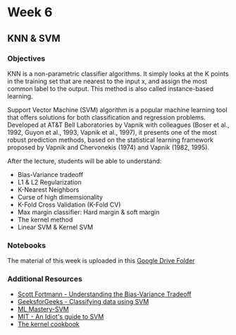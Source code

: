 # Week 6
## KNN & SVM
### Objectives
KNN is a non-parametric classifier algorithms. It simply looks at the K points in the training set that are nearest to the input x, and assign the most common label to the output. This method is also called instance-based learning.  

Support Vector Machine (SVM) algorithm is a popular machine learning tool that offers solutions for both classification and regression problems. Developed at AT&T Bell Laboratories by Vapnik with colleagues (Boser et al., 1992, Guyon et al., 1993, Vapnik et al., 1997), it presents one of the most robust prediction methods, based on the statistical learning framework proposed by Vapnik and Chervonekis (1974) and Vapnik (1982, 1995).  

After the lecture, students will be able to understand:
- Bias-Variance tradeoff
- L1 & L2 Regularization
- K-Nearest Neighbors
- Curse of high dimemsionality
- K-Fold Cross Validation (K-Fold CV)
- Max margin classifier: Hard margin & soft margin
- The kernel method
- Linear SVM & Kernel SVM

### Notebooks  
The material of this week is uploaded in this [Google Drive Folder](https://drive.google.com/drive/folders/1NdLF7T1HAeExFBO9fU4alxZFWAcPQzXJ)

### Additional Resources
- [Scott Fortmann - Understanding the Bias-Variance Tradeoff](http://scott.fortmann-roe.com/docs/BiasVariance.html)
- [GeeksforGeeks - Classifying data using SVM](https://www.geeksforgeeks.org/classifying-data-using-support-vector-machinessvms-in-python/)
- [ML Mastery-SVM](https://machinelearningmastery.com/support-vector-machines-for-machine-learning/)
- [MIT - An Idiot's guide to SVM](https://web.mit.edu/6.034/wwwbob/svm.pdf)
- [The kernel cookbook](http://www.cs.toronto.edu/~duvenaud/cookbook/index.html)
